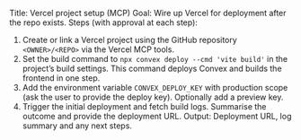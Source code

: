 Title: Vercel project setup (MCP)
Goal: Wire up Vercel for deployment after the repo exists.
Steps (with approval at each step):
1. Create or link a Vercel project using the GitHub repository `<OWNER>/<REPO>` via the Vercel MCP tools.
2. Set the build command to `npx convex deploy --cmd 'vite build'` in the project’s build settings. This command deploys Convex and builds the frontend in one step.
3. Add the environment variable `CONVEX_DEPLOY_KEY` with production scope (ask the user to provide the deploy key). Optionally add a preview key.
4. Trigger the initial deployment and fetch build logs. Summarise the outcome and provide the deployment URL.
Output: Deployment URL, log summary and any next steps.
